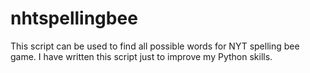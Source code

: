 # nhtspellingbee

This script can be used to find all possible words for NYT spelling bee game.
I have written this script just to improve my Python skills.
